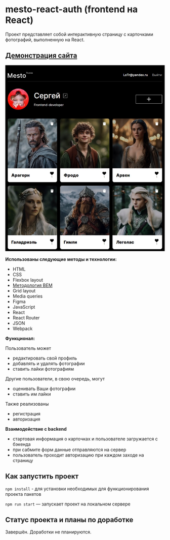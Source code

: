 # mesto-react-auth (frontend на React)

Проект представляет собой интерактивную страницу с карточками фотографий, выполненную на React.

## [Демонстрация сайта](https://8gato8.github.io/react-mesto-auth/)

![Превью проекта](./src/images/mesto-auth.jpg)

**Использованы следующие методы и технологии:**

- HTML
- CSS
- Flexbox layout
- [Методология BEM](https://ru.bem.info/methodology/ "Использована классическая схема организации файловой структуры БЭМ-проектов: Nested")
- Grid layout
- Media queries
- Figma
- JavaScript
- React
- React Router
- JSON
- Webpack

**Функционал:**

Пользователь может 
- редактировать свой профиль
- добавлять и удалять фотографии
- cтавить лайки фотографиям
  
Другие пользователи, в свою очередь, могут
- оценивать Ваши фотографии
- ставить им лайки
  
Также реализованы
- регистрация
- авторизация

**Взаимодействие с backend**

- стартовая информация о карточках и пользователе загружается с бэкенда
- при сабмите форм данные отправляются на сервер
- пользователь проходит авторизацию при каждом заходе на страницу

## Как запустить проект

`npm install` - для установки необходимых для функционирования проекта пакетов

`npm run start` — запускает проект на локальном сервере

## Статус проекта и планы по доработке
Завершён. Доработки не планируются.
